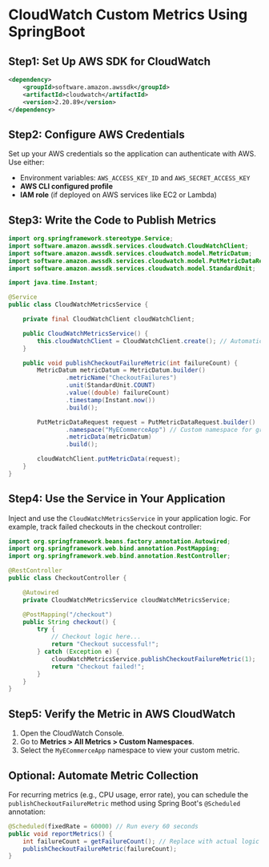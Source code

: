 # CloudWatch Custom Metrics Using SpringBoot

## Step1: Set Up AWS SDK for CloudWatch
````xml
<dependency>
    <groupId>software.amazon.awssdk</groupId>
    <artifactId>cloudwatch</artifactId>
    <version>2.20.89</version>
</dependency>
````

## Step2: Configure AWS Credentials
Set up your AWS credentials so the application can authenticate with AWS. Use either:
- Environment variables: `AWS_ACCESS_KEY_ID` and `AWS_SECRET_ACCESS_KEY`
- **AWS CLI configured profile**
- **IAM role** (if deployed on AWS services like EC2 or Lambda)

## Step3: Write the Code to Publish Metrics
````java
import org.springframework.stereotype.Service;
import software.amazon.awssdk.services.cloudwatch.CloudWatchClient;
import software.amazon.awssdk.services.cloudwatch.model.MetricDatum;
import software.amazon.awssdk.services.cloudwatch.model.PutMetricDataRequest;
import software.amazon.awssdk.services.cloudwatch.model.StandardUnit;

import java.time.Instant;

@Service
public class CloudWatchMetricsService {

    private final CloudWatchClient cloudWatchClient;

    public CloudWatchMetricsService() {
        this.cloudWatchClient = CloudWatchClient.create(); // Automatically uses configured credentials
    }

    public void publishCheckoutFailureMetric(int failureCount) {
        MetricDatum metricDatum = MetricDatum.builder()
                .metricName("CheckoutFailures")
                .unit(StandardUnit.COUNT)
                .value((double) failureCount)
                .timestamp(Instant.now())
                .build();

        PutMetricDataRequest request = PutMetricDataRequest.builder()
                .namespace("MyECommerceApp") // Custom namespace for grouping metrics
                .metricData(metricDatum)
                .build();

        cloudWatchClient.putMetricData(request);
    }
}
````

## Step4: Use the Service in Your Application
Inject and use the `CloudWatchMetricsService` in your application logic. For example, track failed checkouts in the checkout controller:
````java
import org.springframework.beans.factory.annotation.Autowired;
import org.springframework.web.bind.annotation.PostMapping;
import org.springframework.web.bind.annotation.RestController;

@RestController
public class CheckoutController {

    @Autowired
    private CloudWatchMetricsService cloudWatchMetricsService;

    @PostMapping("/checkout")
    public String checkout() {
        try {
            // Checkout logic here...
            return "Checkout successful!";
        } catch (Exception e) {
            cloudWatchMetricsService.publishCheckoutFailureMetric(1);
            return "Checkout failed!";
        }
    }
}
````

## Step5: Verify the Metric in AWS CloudWatch
1. Open the CloudWatch Console.
2. Go to **Metrics > All Metrics > Custom Namespaces**.
3. Select the `MyECommerceApp` namespace to view your custom metric.

## Optional: Automate Metric Collection
For recurring metrics (e.g., CPU usage, error rate), you can schedule the `publishCheckoutFailureMetric` method using Spring Boot's `@Scheduled` annotation:
````java
@Scheduled(fixedRate = 60000) // Run every 60 seconds
public void reportMetrics() {
    int failureCount = getFailureCount(); // Replace with actual logic to fetch failure count
    publishCheckoutFailureMetric(failureCount);
}
````